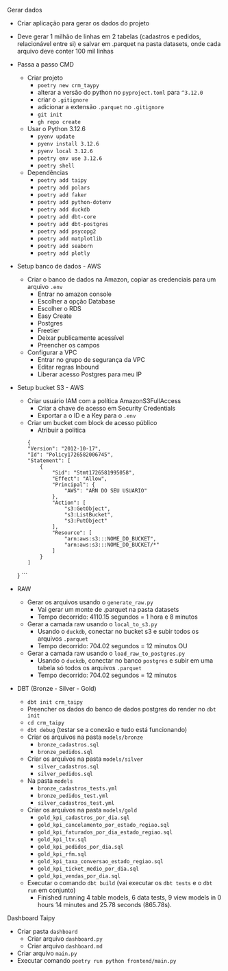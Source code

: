 Gerar dados
- Criar aplicação para gerar os dados do projeto
- Deve gerar 1 milhão de linhas em 2 tabelas (cadastros e pedidos, relacionável entre si) e salvar em .parquet na pasta datasets, onde cada arquivo deve conter 100 mil linhas

- Passa a passo CMD
	- Criar projeto
		- `poetry new crm_taypy`
		- alterar a versão do python no `pyproject.toml` para `^3.12.0`
		- criar o `.gitignore`
		- adicionar a extensão `.parquet` no `.gitignore`
		- `git init`
		- `gh repo create`
	- Usar o Python 3.12.6
		- `pyenv update`
		- `pyenv install 3.12.6`
		- `pyenv local 3.12.6`
		- `poetry env use 3.12.6`
		- `poetry shell`
	- Dependências
		- `poetry add taipy`
		- `poetry add polars`
		- `poetry add faker`
		- `poetry add python-dotenv`
		- `poetry add duckdb`
		- `poetry add dbt-core`
		- `poetry add dbt-postgres`
		- `poetry add psycopg2`
		- `poetry add matplotlib`
		- `poetry add seaborn`
		- `poetry add plotly`
- Setup banco de dados - AWS
	- Criar o banco de dados na Amazon, copiar as credenciais para um arquivo `.env`
		- Entrar no amazon console
		- Escolher a opção Database
		- Escolher o RDS
		- Easy Create
		- Postgres
		- Freetier
		- Deixar publicamente acessível
		- Preencher os campos
	- Configurar a VPC
		- Entrar no grupo de segurança da VPC
		- Editar regras Inbound
		- Liberar acesso Postgres para meu IP 
- Setup bucket S3 - AWS
	- Criar usuário IAM com a política AmazonS3FullAccess
		- Criar a chave de acesso em Security Credentials
		- Exportar a o ID e a Key para o `.env`
	- Criar um bucket com block de acesso público
		- Atribuir a politica
		```
		{
		"Version": "2012-10-17",
		"Id": "Policy1726582006745",
		"Statement": [
			{
				"Sid": "Stmt1726581995058",
				"Effect": "Allow",
				"Principal": {
					"AWS": "ARN DO SEU USUARIO"
				},
				"Action": [
					"s3:GetObject",
					"s3:ListBucket",
					"s3:PutObject"
				],
				"Resource": [
					"arn:aws:s3:::NOME_DO_BUCKET",
					"arn:aws:s3:::NOME_DO_BUCKET/*"
				]
			}
		]
	}
		```
	
- RAW
	- Gerar os arquivos usando o `generate_raw.py`
		- Vai gerar um monte de .parquet na pasta datasets
		- Tempo decorrido: 4110.15 segundos = 1 hora e 8 minutos
	- Gerar a camada raw usando o `local_to_s3.py`
		- Usando o `duckdb`, conectar no bucket s3 e subir todos os arquivos `.parquet`
		- Tempo decorrido: 704.02 segundos = 12 minutos
	OU
	- Gerar a camada raw usando o `load_raw_to_postgres.py`
		- Usando o `duckdb`, conectar no banco `postgres` e subir em uma tabela só todos os arquivos `.parquet`
		- Tempo decorrido: 704.02 segundos = 12 minutos
- DBT (Bronze - Silver - Gold)
	- `dbt init crm_taipy`
	- Preencher os dados do banco de dados postgres do render no `dbt init`
	- `cd crm_taipy`
	- `dbt debug` (testar se a conexão e tudo está funcionando)
	- Criar os arquivos na pasta `models/bronze` 
		- `bronze_cadastros.sql`
		- `bronze_pedidos.sql`
	- Criar os arquivos na pasta `models/silver`
		- `silver_cadastros.sql`
		- `silver_pedidos.sql`
	- Na pasta `models`
		- `bronze_cadastros_tests.yml`
		- `bronze_pedidos_test.yml`
		- `silver_cadastros_test.yml`
	- Criar os arquivos na pasta `models/gold`
		- `gold_kpi_cadastros_por_dia.sql`
		- `gold_kpi_cancelamento_por_estado_regiao.sql`
		- `gold_kpi_faturados_por_dia_estado_regiao.sql`
		- `gold_kpi_ltv.sql`
		- `gold_kpi_pedidos_por_dia.sql`
		- `gold_kpi_rfm.sql`
		- `gold_kpi_taxa_conversao_estado_regiao.sql`
		- `gold_kpi_ticket_medio_por_dia.sql`
		- `gold_kpi_vendas_por_dia.sql`
	- Executar o comando `dbt build` (vai executar os `dbt tests` e o `dbt run` em conjunto)
		- Finished running 4 table models, 6 data tests, 9 view models in 0 hours 14 minutes and 25.78 seconds (865.78s).

Dashboard Taipy
- Criar pasta `dashboard`
	- Criar arquivo `dashboard.py`
	- Criar arquivo `dashboard.md`
- Criar arquivo `main.py`
- Executar comando `poetry run python frontend/main.py`